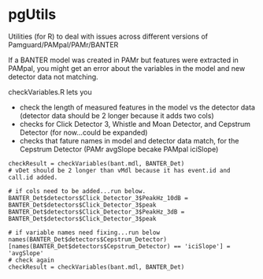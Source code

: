 # pgUtils
Utilities (for R) to deal with issues across different versions of Pamguard/PAMpal/PAMr/BANTER

If a BANTER model was created in PAMr but features were extracted in PAMpal, you might get an error about the variables in the model and new detector data not matching. 

checkVariables.R lets you 
- check the length of measured features in the model vs the detector data (detector data should be 2 longer because it adds two cols)
- checks for Click Detector 3, Whistle and Moan Detector, and Cepstrum Detector (for now...could be expanded) 
- checks that fature names in model and detector data match, for the Cepstrum Detector (PAMr avgSlope becake PAMpal iciSlope)

```
checkResult = checkVariables(bant.mdl, BANTER_Det)
# vDet should be 2 longer than vMdl because it has event.id and call.id added. 

# if cols need to be added...run below. 
BANTER_Det$detectors$Click_Detector_3$PeakHz_10dB = BANTER_Det$detectors$Click_Detector_3$peak
BANTER_Det$detectors$Click_Detector_3$PeakHz_3dB = BANTER_Det$detectors$Click_Detector_3$peak

# if variable names need fixing...run below
names(BANTER_Det$detectors$Cepstrum_Detector)[names(BANTER_Det$detectors$Cepstrum_Detector) == 'iciSlope'] = 'avgSlope'
# check again
checkResult = checkVariables(bant.mdl, BANTER_Det)
```
